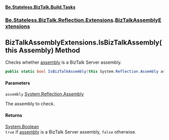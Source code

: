 #### [Be.Stateless.BizTalk.Build.Tasks](README.md 'README')
### [Be.Stateless.BizTalk.Reflection.Extensions](Be.Stateless.BizTalk.Reflection.Extensions.md 'Be.Stateless.BizTalk.Reflection.Extensions').[BizTalkAssemblyExtensions](BizTalkAssemblyExtensions.md 'Be.Stateless.BizTalk.Reflection.Extensions.BizTalkAssemblyExtensions')

## BizTalkAssemblyExtensions.IsBizTalkAssembly(this Assembly) Method

Checks whether [assembly](BizTalkAssemblyExtensions.IsBizTalkAssembly(thisAssembly).md#Be.Stateless.BizTalk.Reflection.Extensions.BizTalkAssemblyExtensions.IsBizTalkAssembly(thisSystem.Reflection.Assembly).assembly 'Be.Stateless.BizTalk.Reflection.Extensions.BizTalkAssemblyExtensions.IsBizTalkAssembly(this System.Reflection.Assembly).assembly') is a BizTalk Server assembly.

```csharp
public static bool IsBizTalkAssembly(this System.Reflection.Assembly assembly);
```
#### Parameters

<a name='Be.Stateless.BizTalk.Reflection.Extensions.BizTalkAssemblyExtensions.IsBizTalkAssembly(thisSystem.Reflection.Assembly).assembly'></a>

`assembly` [System.Reflection.Assembly](https://docs.microsoft.com/en-us/dotnet/api/System.Reflection.Assembly 'System.Reflection.Assembly')

The assembly to check.

#### Returns
[System.Boolean](https://docs.microsoft.com/en-us/dotnet/api/System.Boolean 'System.Boolean')  
`true` if [assembly](BizTalkAssemblyExtensions.IsBizTalkAssembly(thisAssembly).md#Be.Stateless.BizTalk.Reflection.Extensions.BizTalkAssemblyExtensions.IsBizTalkAssembly(thisSystem.Reflection.Assembly).assembly 'Be.Stateless.BizTalk.Reflection.Extensions.BizTalkAssemblyExtensions.IsBizTalkAssembly(this System.Reflection.Assembly).assembly') is a BizTalk Server assembly, `false` otherwise.